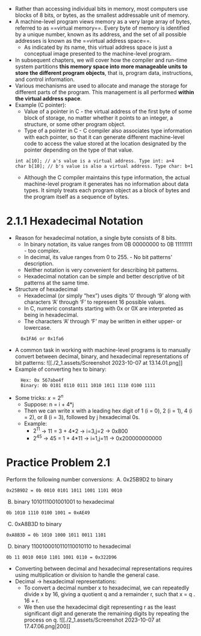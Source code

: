 * Rather than accessing individual bits in memory, most computers use blocks of 8 bits, or bytes, as the smallest addressable unit of memory. 
* A machine-level program views memory as a very large array of bytes, referred to as ==virtual memory==. Every byte of memory is identified by a unique number, known as its address, and the set of all possible addresses is known as the ==virtual address space==.
  * As indicated by its name, this virtual address space is just a conceptual image presented to the machine-level program.
* In subsequent chapters, we will cover how the compiler and run-time system partitions **this memory space into more manageable units to store the different program objects**, that is, program data, instructions, and control information.
* Various mechanisms are used to allocate and manage the storage for different parts of the program. This management is all performed **within the virtual address space**.
* Example (C pointer): 
	* Value of a pointer in C - the virtual address of the first byte of some block of storage, no matter whether it points to an integer, a structure, or some other program object.
	* Type of a pointer in C - C compiler also associates type information with each pointer, so that it can generate different machine-level code to access the value stored at the location designated by the pointer depending on the type of that value.
    ```
    int a[10]; // a's value is a virtual address. Type int: a+4
    char b[10]; // b's value is also a virtual address. Type char: b+1
    ```
	* Although the C compiler maintains this type information, the actual machine-level program it generates has no information about data types. It simply treats each program object as a block of bytes and the program itself as a sequence of bytes.

# 2.1.1 Hexadecimal Notation
* Reason for hexadecimal notation, a single byte consists of 8 bits. 
	* In binary notation, its value ranges from 0B 00000000 to 0B 11111111 - too complex.
	* In decimal, its value ranges from 0 to 255. - No bit patterns' description.
	* Neither notation is very convenient for describing bit patterns.
	* Hexadecimal notation can be simple and better descriptive of bit patterns at the same time.
* Structure of hexadecimal
	* Hexadecimal (or simply “hex”) uses digits ‘0’ through ‘9’ along with characters ‘A’ through ‘F’ to represent 16 possible values.
	* In C, numeric constants starting with 0x or 0X are interpreted as being in hexadecimal.
	* The characters ‘A’ through ‘F’ may be written in either upper- or lowercase.
	```
	  0x1FA6 or 0x1fa6
	```
* A common task in working with machine-level programs is to manually convert between decimal, binary, and hexadecimal representations of bit patterns:
	![[./2_1.assets/Screenshot 2023-10-07 at 13.14.01.png]]
* Example of converting hex to binary:
	```
	  Hex: 0x 567abe4f
	  Binary: 0b 0101 0110 0111 1010 1011 1110 0100 1111
	```
* Some tricks: $x = 2^n$
	* Suppose: n = i + 4*j
	* Then we can write x with a leading hex digit of 1 (i = 0), 2 (i = 1), 4 (i = 2), or 8 (i = 3), followed by j hexadecimal 0s.
	* Example:
		* $2^{11}$ -> 11 = 3 + 4\*2 -> i=3,j=2 -> 0x800
		* $2^{45}$ -> 45 = 1 + 4\*11 -> i=1,j=11 -> 0x200000000000

# Practice Problem 2.1
Perform the following number conversions:
​	A. 0x25B9D2 to binary
```
0x25B9D2 = 0b 0010 0101 1011 1001 1101 0010
```
​	B. binary 1010111001001001 to hexadecimal
```
0b 1010 1110 0100 1001 = 0xAE49
```
​	C. 0xA8B3D to binary
```
0xA8B3D = 0b 1010 1000 1011 0011 1101
```
​	D. binary 1100100010110110010110 to hexadecimal
```
0b 11 0010 0010 1101 1001 0110 = 0x322D96
```

* Converting between decimal and hexadecimal representations requires using multiplication or division to handle the general case.
* Decimal -> hexadecimal representations:
	* To convert a decimal number x to hexadecimal, we can repeatedly divide x by 16, giving a quotient q and a remainder r, such that x = q . 16 + r.
	* We then use the hexadecimal digit representing r as the least significant digit and generate the remaining digits by repeating the process on q.
	![[./2_1.assets/Screenshot 2023-10-07 at 17.47.06.png|200]]



















